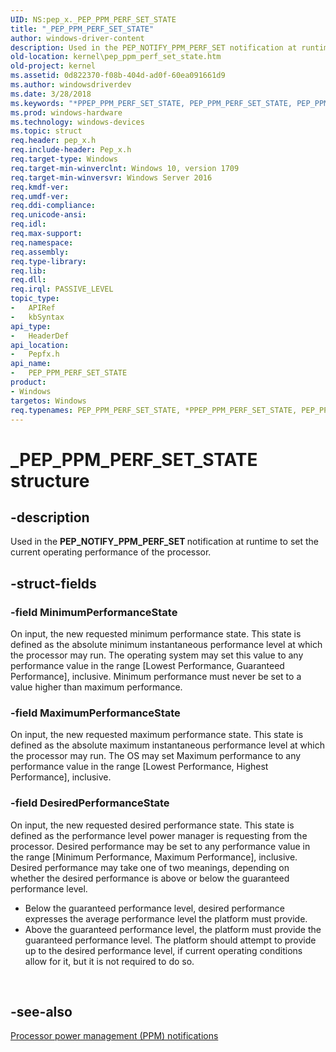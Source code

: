 ```yaml
---
UID: NS:pep_x._PEP_PPM_PERF_SET_STATE
title: "_PEP_PPM_PERF_SET_STATE"
author: windows-driver-content
description: Used in the PEP_NOTIFY_PPM_PERF_SET notification at runtime to set the current operating performance of the processor.  .
old-location: kernel\pep_ppm_perf_set_state.htm
old-project: kernel
ms.assetid: 0d822370-f08b-404d-ad0f-60ea091661d9
ms.author: windowsdriverdev
ms.date: 3/28/2018
ms.keywords: "*PPEP_PPM_PERF_SET_STATE, PEP_PPM_PERF_SET_STATE, PEP_PPM_PERF_SET_STATE structure [Kernel-Mode Driver Architecture], PPEP_PPM_PERF_SET_STATE, PPEP_PPM_PERF_SET_STATE structure pointer [Kernel-Mode Driver Architecture], _PEP_PPM_PERF_SET_STATE, kernel.pep_ppm_perf_set_state, pepfx/PEP_PPM_PERF_SET_STATE, pepfx/PPEP_PPM_PERF_SET_STATE"
ms.prod: windows-hardware
ms.technology: windows-devices
ms.topic: struct
req.header: pep_x.h
req.include-header: Pep_x.h
req.target-type: Windows
req.target-min-winverclnt: Windows 10, version 1709
req.target-min-winversvr: Windows Server 2016
req.kmdf-ver: 
req.umdf-ver: 
req.ddi-compliance: 
req.unicode-ansi: 
req.idl: 
req.max-support: 
req.namespace: 
req.assembly: 
req.type-library: 
req.lib: 
req.dll: 
req.irql: PASSIVE_LEVEL
topic_type:
-	APIRef
-	kbSyntax
api_type:
-	HeaderDef
api_location:
-	Pepfx.h
api_name:
-	PEP_PPM_PERF_SET_STATE
product:
- Windows
targetos: Windows
req.typenames: PEP_PPM_PERF_SET_STATE, *PPEP_PPM_PERF_SET_STATE, PEP_PPM_PERF_SET_STATE, *PPEP_PPM_PERF_SET_STATE
---
```


# _PEP_PPM_PERF_SET_STATE structure


## -description


Used in the <b>PEP_NOTIFY_PPM_PERF_SET </b>notification at runtime to set the current operating performance of the processor.  


## -struct-fields




### -field MinimumPerformanceState

On input, the new requested minimum performance state. This state is  defined as the absolute minimum instantaneous performance level at which  the processor may run. The operating system may set this value to any performance value in the range [Lowest Performance, Guaranteed Performance], inclusive. Minimum performance must never be set to a value higher than maximum performance. 


### -field MaximumPerformanceState

On input, the new requested maximum performance state. This state is defined as the absolute maximum instantaneous performance level at which the processor may run. The OS may set Maximum performance to any performance value in the range [Lowest Performance, Highest Performance], inclusive.


### -field DesiredPerformanceState

On input, the new requested desired performance state. This state is defined as the performance level power manager is requesting from the processor. Desired performance may be set to any performance value in the range [Minimum Performance, Maximum Performance], inclusive. Desired performance may take one of two meanings, depending on whether the desired performance is above or below the guaranteed performance level. 


<ul>
<li>Below the guaranteed performance level, desired performance expresses the average performance level the platform must provide.  
</li>
<li>Above the guaranteed performance level, the platform must provide the guaranteed performance level. The platform should attempt to provide up to the desired performance level, if current operating conditions allow for it, but it is not required to do so. </li>
</ul>

 


## -see-also




<a href="https://msdn.microsoft.com/library/windows/hardware/mt186881">Processor power management (PPM) notifications</a>
 

 

